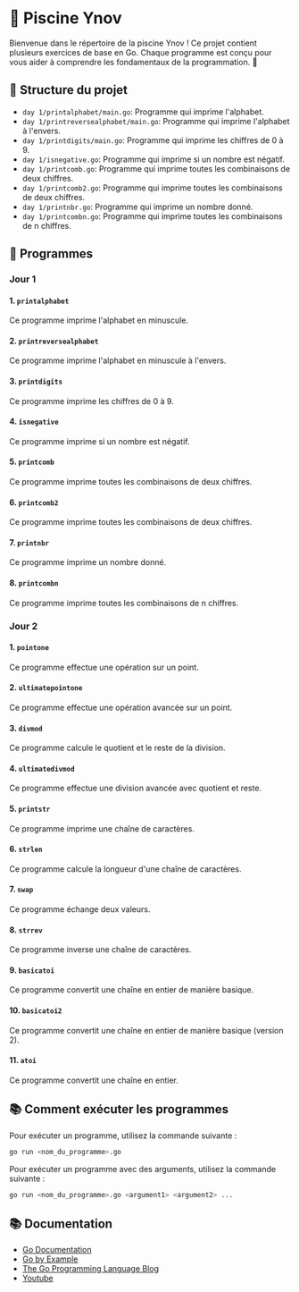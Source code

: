# 🌊 Piscine Ynov

Bienvenue dans le répertoire de la piscine Ynov ! Ce projet contient plusieurs exercices de base en Go. Chaque programme est conçu pour vous aider à comprendre les fondamentaux de la programmation. 🚀

## 📁 Structure du projet

- `day 1/printalphabet/main.go`: Programme qui imprime l'alphabet.
- `day 1/printreversealphabet/main.go`: Programme qui imprime l'alphabet à l'envers.
- `day 1/printdigits/main.go`: Programme qui imprime les chiffres de 0 à 9.
- `day 1/isnegative.go`: Programme qui imprime si un nombre est négatif.
- `day 1/printcomb.go`: Programme qui imprime toutes les combinaisons de deux chiffres.
- `day 1/printcomb2.go`: Programme qui imprime toutes les combinaisons de deux chiffres.
- `day 1/printnbr.go`: Programme qui imprime un nombre donné.
- `day 1/printcombn.go`: Programme qui imprime toutes les combinaisons de n chiffres.

## 📜 Programmes

### Jour 1
#### 1. `printalphabet`
Ce programme imprime l'alphabet en minuscule.

#### 2. `printreversealphabet`
Ce programme imprime l'alphabet en minuscule à l'envers.

#### 3. `printdigits`
Ce programme imprime les chiffres de 0 à 9.

#### 4. `isnegative`
Ce programme imprime si un nombre est négatif.

#### 5. `printcomb`
Ce programme imprime toutes les combinaisons de deux chiffres.

#### 6. `printcomb2`
Ce programme imprime toutes les combinaisons de deux chiffres.

#### 7. `printnbr`
Ce programme imprime un nombre donné.

#### 8. `printcombn`
Ce programme imprime toutes les combinaisons de n chiffres.

### Jour 2
#### 1. `pointone`
Ce programme effectue une opération sur un point.

#### 2. `ultimatepointone`
Ce programme effectue une opération avancée sur un point.

#### 3. `divmod`
Ce programme calcule le quotient et le reste de la division.

#### 4. `ultimatedivmod`
Ce programme effectue une division avancée avec quotient et reste.

#### 5. `printstr`
Ce programme imprime une chaîne de caractères.

#### 6. `strlen`
Ce programme calcule la longueur d'une chaîne de caractères.

#### 7. `swap`
Ce programme échange deux valeurs.

#### 8. `strrev`
Ce programme inverse une chaîne de caractères.

#### 9. `basicatoi`
Ce programme convertit une chaîne en entier de manière basique.

#### 10. `basicatoi2`
Ce programme convertit une chaîne en entier de manière basique (version 2).

#### 11. `atoi`
Ce programme convertit une chaîne en entier.

## 📚 Comment exécuter les programmes

Pour exécuter un programme, utilisez la commande suivante :

```bash
go run <nom_du_programme>.go
```

Pour exécuter un programme avec des arguments, utilisez la commande suivante :

```bash
go run <nom_du_programme>.go <argument1> <argument2> ...
```

## 📚 Documentation

- [Go Documentation](https://pkg.go.dev/std)
- [Go by Example](https://gobyexample.com/)
- [The Go Programming Language Blog](https://blog.golang.org/)
- [Youtube](https://www.youtube.com)
